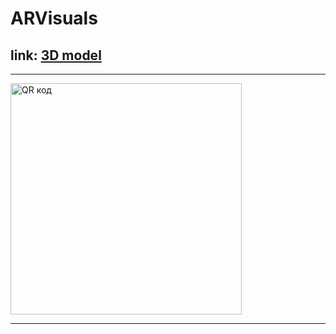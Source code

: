 # ARVisuals

## **link**: [**3D model**](https://diotapp.github.io/models/)

---

<p align="center">
  
  <a href="http://qrcoder.ru" target="_blank"><img src="http://qrcoder.ru/code/?https%3A%2F%2Fdiotapp.github.io%2Fmodels%2F&10&0" width="370" height="370" border="0" title="QR код"></a>
  
</p>

---
